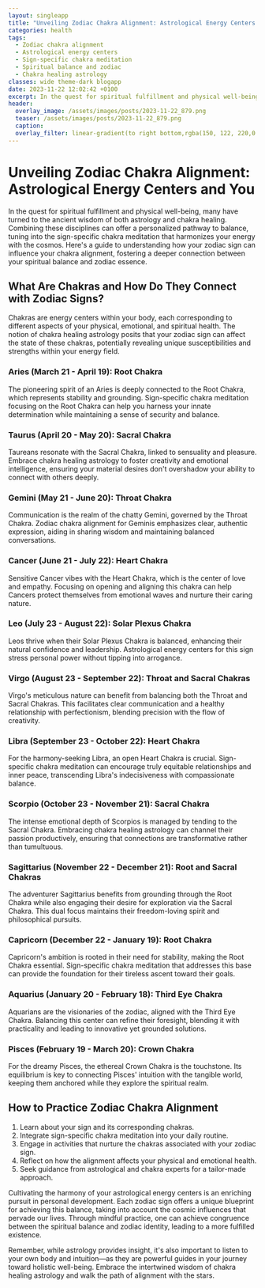```yaml
---
layout: singleapp
title: "Unveiling Zodiac Chakra Alignment: Astrological Energy Centers and You"
categories: health
tags:
  - Zodiac chakra alignment
  - Astrological energy centers
  - Sign-specific chakra meditation
  - Spiritual balance and zodiac
  - Chakra healing astrology
classes: wide theme-dark blogapp
date: 2023-11-22 12:02:42 +0100
excerpt: In the quest for spiritual fulfillment and physical well-being, many have turned to the ancient wisdom of both astrology and chakra healing.
header:
  overlay_image: /assets/images/posts/2023-11-22_879.png
  teaser: /assets/images/posts/2023-11-22_879.png
  caption: 
  overlay_filter: linear-gradient(to right bottom,rgba(150, 122, 220,0.8), rgba(255,245,208,0.5))
---
```

# Unveiling Zodiac Chakra Alignment: Astrological Energy Centers and You

In the quest for spiritual fulfillment and physical well-being, many have turned to the ancient wisdom of both astrology and chakra healing. Combining these disciplines can offer a personalized pathway to balance, tuning into the sign-specific chakra meditation that harmonizes your energy with the cosmos. Here's a guide to understanding how your zodiac sign can influence your chakra alignment, fostering a deeper connection between your spiritual balance and zodiac essence.

## What Are Chakras and How Do They Connect with Zodiac Signs?

Chakras are energy centers within your body, each corresponding to different aspects of your physical, emotional, and spiritual health. The notion of chakra healing astrology posits that your zodiac sign can affect the state of these chakras, potentially revealing unique susceptibilities and strengths within your energy field.

### Aries (March 21 - April 19): Root Chakra

The pioneering spirit of an Aries is deeply connected to the Root Chakra, which represents stability and grounding. Sign-specific chakra meditation focusing on the Root Chakra can help you harness your innate determination while maintaining a sense of security and balance.

### Taurus (April 20 - May 20): Sacral Chakra

Taureans resonate with the Sacral Chakra, linked to sensuality and pleasure. Embrace chakra healing astrology to foster creativity and emotional intelligence, ensuring your material desires don't overshadow your ability to connect with others deeply.

### Gemini (May 21 - June 20): Throat Chakra

Communication is the realm of the chatty Gemini, governed by the Throat Chakra. Zodiac chakra alignment for Geminis emphasizes clear, authentic expression, aiding in sharing wisdom and maintaining balanced conversations.

### Cancer (June 21 - July 22): Heart Chakra

Sensitive Cancer vibes with the Heart Chakra, which is the center of love and empathy. Focusing on opening and aligning this chakra can help Cancers protect themselves from emotional waves and nurture their caring nature.

### Leo (July 23 - August 22): Solar Plexus Chakra

Leos thrive when their Solar Plexus Chakra is balanced, enhancing their natural confidence and leadership. Astrological energy centers for this sign stress personal power without tipping into arrogance.

### Virgo (August 23 - September 22): Throat and Sacral Chakras

Virgo's meticulous nature can benefit from balancing both the Throat and Sacral Chakras. This facilitates clear communication and a healthy relationship with perfectionism, blending precision with the flow of creativity.

### Libra (September 23 - October 22): Heart Chakra

For the harmony-seeking Libra, an open Heart Chakra is crucial. Sign-specific chakra meditation can encourage truly equitable relationships and inner peace, transcending Libra's indecisiveness with compassionate balance.

### Scorpio (October 23 - November 21): Sacral Chakra

The intense emotional depth of Scorpios is managed by tending to the Sacral Chakra. Embracing chakra healing astrology can channel their passion productively, ensuring that connections are transformative rather than tumultuous.

### Sagittarius (November 22 - December 21): Root and Sacral Chakras

The adventurer Sagittarius benefits from grounding through the Root Chakra while also engaging their desire for exploration via the Sacral Chakra. This dual focus maintains their freedom-loving spirit and philosophical pursuits.

### Capricorn (December 22 - January 19): Root Chakra

Capricorn's ambition is rooted in their need for stability, making the Root Chakra essential. Sign-specific chakra meditation that addresses this base can provide the foundation for their tireless ascent toward their goals.

### Aquarius (January 20 - February 18): Third Eye Chakra

Aquarians are the visionaries of the zodiac, aligned with the Third Eye Chakra. Balancing this center can refine their foresight, blending it with practicality and leading to innovative yet grounded solutions.

### Pisces (February 19 - March 20): Crown Chakra

For the dreamy Pisces, the ethereal Crown Chakra is the touchstone. Its equilibrium is key to connecting Pisces' intuition with the tangible world, keeping them anchored while they explore the spiritual realm.

## How to Practice Zodiac Chakra Alignment

1. Learn about your sign and its corresponding chakras.
2. Integrate sign-specific chakra meditation into your daily routine.
3. Engage in activities that nurture the chakras associated with your zodiac sign.
4. Reflect on how the alignment affects your physical and emotional health.
5. Seek guidance from astrological and chakra experts for a tailor-made approach.

Cultivating the harmony of your astrological energy centers is an enriching pursuit in personal development. Each zodiac sign offers a unique blueprint for achieving this balance, taking into account the cosmic influences that pervade our lives. Through mindful practice, one can achieve congruence between the spiritual balance and zodiac identity, leading to a more fulfilled existence.

Remember, while astrology provides insight, it's also important to listen to your own body and intuition—as they are powerful guides in your journey toward holistic well-being. Embrace the intertwined wisdom of chakra healing astrology and walk the path of alignment with the stars.